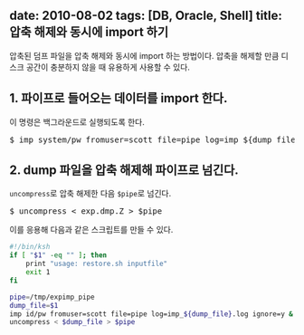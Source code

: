 date: 2010-08-02
tags: [DB, Oracle, Shell]
title: 압축 해제와 동시에 import 하기
---
압축된 덤프 파일을 압축 해제와 동시에 import 하는 방법이다. 압축을 해제할 만큼 디스크 공간이 충분하지 않을 때 유용하게 사용할 수 있다.
<!-- more -->

## 1. 파이프로 들어오는 데이터를 import 한다.
이 명령은 백그라운드로 실행되도록 한다.

<pre class="console">
$ imp system/pw fromuser=scott file=pipe log=imp_${dump_file}.log ignore=y &
</pre>

## 2. dump 파일을 압축 해제해 파이프로 넘긴다.
`uncompress`로 압축 해제한 다음 `$pipe`로 넘긴다.

<pre class="console">
$ uncompress < exp.dmp.Z > $pipe
</pre>

이를 응용해 다음과 같은 스크립트를 만들 수 있다.

```sh
#!/bin/ksh
if [ "$1" -eq "" ]; then
    print "usage: restore.sh inputfile"
    exit 1
fi

pipe=/tmp/expimp_pipe
dump_file=$1
imp id/pw fromuser=scott file=pipe log=imp_${dump_file}.log ignore=y &
uncompress < $dump_file > $pipe
```
